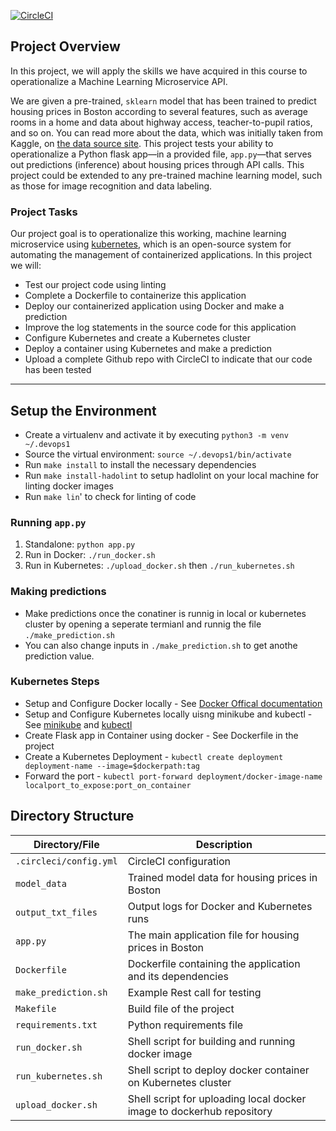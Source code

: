 [![CircleCI](https://dl.circleci.com/status-badge/img/gh/MarshallCain/udacity-project4-microservices-containers/tree/main.svg?style=svg)](https://dl.circleci.com/status-badge/redirect/gh/MarshallCain/udacity-project4-microservices-containers/tree/main)

## Project Overview

In this project, we will apply the skills we have acquired in this course to operationalize a Machine Learning Microservice API.

We are given a pre-trained, `sklearn` model that has been trained to predict housing prices in Boston according to several features, such as average rooms in a home and data about highway access, teacher-to-pupil ratios, and so on. You can read more about the data, which was initially taken from Kaggle, on [the data source site](https://www.kaggle.com/c/boston-housing). This project tests your ability to operationalize a Python flask app—in a provided file, `app.py`—that serves out predictions (inference) about housing prices through API calls. This project could be extended to any pre-trained machine learning model, such as those for image recognition and data labeling.

### Project Tasks

Our project goal is to operationalize this working, machine learning microservice using [kubernetes](https://kubernetes.io/), which is an open-source system for automating the management of containerized applications. In this project we will:
* Test our project code using linting
* Complete a Dockerfile to containerize this application
* Deploy our containerized application using Docker and make a prediction
* Improve the log statements in the source code for this application
* Configure Kubernetes and create a Kubernetes cluster
* Deploy a container using Kubernetes and make a prediction
* Upload a complete Github repo with CircleCI to indicate that our code has been tested

---

## Setup the Environment

* Create a virtualenv and activate it by executing `python3 -m venv ~/.devops1`
* Source the virtual environment: `source ~/.devops1/bin/activate`
* Run `make install` to install the necessary dependencies
* Run `make install-hadolint` to setup hadlolint on your local machine for linting docker images
* Run `make lin`' to check for linting of code

### Running `app.py`

1. Standalone:  `python app.py`
2. Run in Docker:  `./run_docker.sh`
3. Run in Kubernetes:  `./upload_docker.sh` then `./run_kubernetes.sh`

### Making predictions

* Make predictions once the conatiner is runnig in local or kubernetes cluster by opening a seperate termianl and runnig the file `./make_prediction.sh`
* You can also change inputs in `./make_prediction.sh` to get anothe prediction value. 

### Kubernetes Steps

* Setup and Configure Docker locally - See [Docker Offical documentation](https://docs.docker.com/engine/install/) 
* Setup and Configure Kubernetes locally uisng minikube and kubectl - See [minikube](https://minikube.sigs.k8s.io/docs/start/) and [kubectl](https://kubernetes.io/docs/tasks/tools/#kubectl) 
* Create Flask app in Container using docker - See Dockerfile in the project
* Create a Kubernetes Deployment - `kubectl create deployment deployment-name --image=$dockerpath:tag`
* Forward the port - `kubectl port-forward deployment/docker-image-name localport_to_expose:port_on_container`

## Directory Structure

| Directory/File | Description |
| ---- | ----------- |
| `.circleci/config.yml` | CircleCI configuration |
| `model_data` | Trained model data for housing prices in Boston |
| `output_txt_files` | Output logs for Docker and Kubernetes runs |
| `app.py` | The main application file for housing prices in Boston |
| `Dockerfile` | Dockerfile containing the application and its dependencies |
| `make_prediction.sh` | Example Rest call for testing |
| `Makefile` | Build file of the project |
| `requirements.txt` | Python requirements file |
| `run_docker.sh` | Shell script for building and running docker image |
| `run_kubernetes.sh` | Shell script to deploy docker container on Kubernetes cluster |
| `upload_docker.sh` | Shell script for uploading local docker image to dockerhub repository |